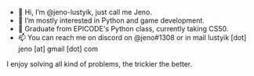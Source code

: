 - 👋 Hi, I’m @jeno-lustyik, just call me Jeno.
- 👀 I’m mostly interested in Python and game development.
- 🌱 Graduate from EPICODE's Python class, currently taking CS50.
- 📫 You can reach me on discord on @jeno#1308 or in mail lustyik [dot] jeno [at] gmail [dot] com

I enjoy solving all kind of problems, the trickier the better.

<!---
jeno-lustyik/jeno-lustyik is a ✨ special ✨ repository because its `README.md` (this file) appears on your GitHub profile.
You can click the Preview link to take a look at your changes.
--->
